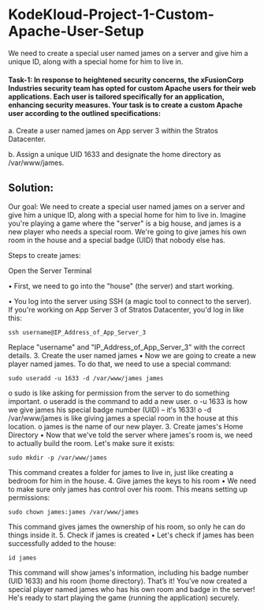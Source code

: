 # KodeKloud-Project-1-Custom-Apache-User-Setup
We need to create a special user named james on a server and give him a unique ID, along with a special home for him to live in.

#### Task-1: In response to heightened security concerns, the xFusionCorp Industries security team has opted for custom Apache users for their web applications. Each user is tailored specifically for an application, enhancing security measures. Your task is to create a custom Apache user according to the outlined specifications:

a.	Create a user named james on App server 3 within the Stratos Datacenter.

b.	Assign a unique UID 1633 and designate the home directory as /var/www/james.

## Solution:

Our goal: We need to create a special user named james on a server and give him a unique ID, along with a special home for him to live in. Imagine you're playing a game where the "server" is a big house, and james is a new player who needs a special room. We're going to give james his own room in the house and a special badge (UID) that nobody else has.

Steps to create james:

Open the Server Terminal

•	First, we need to go into the "house" (the server) and start working.

•	You log into the server using SSH (a magic tool to connect to the server). If you're working on App Server 3 of Stratos Datacenter, you'd log in like this:

    ssh username@IP_Address_of_App_Server_3

Replace "username" and "IP_Address_of_App_Server_3" with the correct details.
3. Create the user named james
•	Now we are going to create a new player named james. To do that, we need to use a special command:

    sudo useradd -u 1633 -d /var/www/james james

o	sudo is like asking for permission from the server to do something important.
o	useradd is the command to add a new user.
o	-u 1633 is how we give james his special badge number (UID) – it's 1633!
o	-d /var/www/james is like giving james a special room in the house at this location.
o	james is the name of our new player.
3. Create james's Home Directory
•	Now that we've told the server where james's room is, we need to actually build the room. Let's make sure it exists:

    sudo mkdir -p /var/www/james

This command creates a folder for james to live in, just like creating a bedroom for him in the house.
4. Give james the keys to his room
•	We need to make sure only james has control over his room. This means setting up permissions:

    sudo chown james:james /var/www/james

This command gives james the ownership of his room, so only he can do things inside it.
5. Check if james is created
•	Let's check if james has been successfully added to the house:

    id james

This command will show james's information, including his badge number (UID 1633) and his room (home directory).
That’s it!
You’ve now created a special player named james who has his own room and badge in the server! He's ready to start playing the game (running the application) securely.
